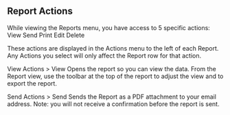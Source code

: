 ## Report Actions

While viewing the Reports menu, you have access to 5 specific actions: 
View
Send
Print
Edit
Delete

These actions are displayed in the Actions menu to the left of each Report. Any Actions you select will only affect the Report row for that action.

View
Actions > View
Opens the report so you can view the data.
From the Report view, use the toolbar at the top of the report to adjust the view and to export the report.

Send
Actions > Send
Sends the Report as a PDF attachment to your email address.
Note: you will not receive a confirmation before the report is sent. 





